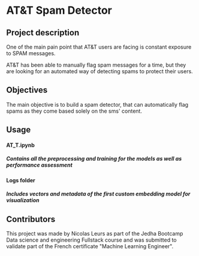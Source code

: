 # AT&T Spam Detector

## Project description
One of the main pain point that AT&T users are facing is constant exposure to SPAM messages.

AT&T has been able to manually flag spam messages for a time, but they are looking for an automated way of detecting spams to protect their users.

## Objectives
The main objective is to build a spam detector, that can automatically flag spams as they come based solely on the sms' content.

## Usage

#### AT_T.ipynb
##### Contains all the preprocessing and training for the models as well as performance assessment

#### Logs folder
##### Includes vectors and metadata of the first custom embedding model for visualization

## Contributors

This project was made by Nicolas Leurs as part of the Jedha Bootcamp Data science and engineering Fullstack course and was submitted to validate part of the French certificate "Machine Learning Engineer".

